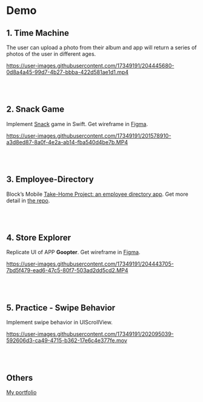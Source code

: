 # Demo

## 1. Time Machine
The user can upload a photo from their album and app will return a series of photos of the user in different ages.


https://user-images.githubusercontent.com/17349191/204445680-0d8a4a45-99d7-4b27-bbba-422d581ae1d1.mp4

<br>
<br>

## 2. Snack Game
Implement [Snack](https://en.wikipedia.org/wiki/Snake_(video_game_genre)) game in Swift. Get wireframe in [Figma](https://www.figma.com/file/7e9DoznfxOaWF6v3wgppah/Snake-Game?node-id=0%3A1&t=JPYyliBkOMv9jGSG-1).

https://user-images.githubusercontent.com/17349191/201578910-a3d8ed87-8a0f-4e2a-ab14-fba540d4be7b.MP4

<br>
<br>

## 3. Employee-Directory
Block’s Mobile [Take-Home Project: an employee directory app](https://square.github.io/microsite/mobile-interview-project/#hello). Get more detail in [the repo](https://github.com/garyhsu123/Employee-Directory/blob/main/README.md).


<br>
<br>

## 4. Store Explorer
Replicate UI of APP **Goopter**. Get wireframe in [Figma](https://www.figma.com/file/omodCZvVv8M8imzyvsC5aO/Replicate-UI-(Goopter)?node-id=0%3A1&t=JI31XjPFsmAcwuLm-1).


https://user-images.githubusercontent.com/17349191/204443705-7bd5f479-ead6-47c5-80f7-503ad2dd5cd2.MP4

<br>
<br>

## 5. Practice - Swipe Behavior 
Implement swipe behavior in UIScrollView.

https://user-images.githubusercontent.com/17349191/202095039-592606d3-ca49-4715-b362-17e6c4e377fe.mov

<br>
<br>

## Others
[My portfolio](https://www.cakeresume.com/me/garyhsu123/portfolios)
